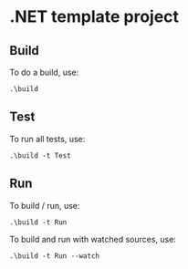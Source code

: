 # .NET template project

## Build

To do a build, use:
```
.\build
```

## Test

To run all tests, use:
```
.\build -t Test
```

## Run

To build / run, use:
```
.\build -t Run
```

To build and run with watched sources, use:
```
.\build -t Run --watch
```
